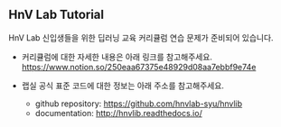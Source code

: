 ## HnV Lab Tutorial

HnV Lab 신입생들을 위한 딥러닝 교육 커리큘럼 연습 문제가 준비되어 있습니다.

- 커리큘럼에 대한 자세한 내용은 아래 링크를 참고해주세요.
https://www.notion.so/250eaa67375e48929d08aa7ebbf9e74e

- 랩실 공식 표준 코드에 대한 정보는 아래 주소를 참고해주세요.
    - github repository: https://github.com/hnvlab-syu/hnvlib
    - documentation: http://hnvlib.readthedocs.io/
